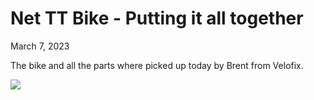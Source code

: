 # Net TT Bike - Putting it all together
<p class="timestamp">March 7, 2023</p>

The bike and all the parts where picked up today by Brent from Velofix.

<img src="/assets/svg/velofix.svg?new" />
